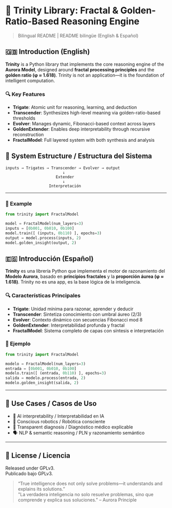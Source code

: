 # 🌌 Trinity Library: Fractal & Golden-Ratio-Based Reasoning Engine

> Bilingual README | README bilingüe (English & Español)

## 🇬🇧 Introduction (English)

**Trinity** is a Python library that implements the core reasoning engine of the **Aurora Model**, designed around **fractal processing principles** and the **golden ratio (φ ≈ 1.618)**. Trinity is not an application—it is the foundation of intelligent computation.

### 🔍 Key Features
- **Trigate**: Atomic unit for reasoning, learning, and deduction
- **Transcender**: Synthesizes high-level meaning via golden-ratio-based thresholds
- **Evolver**: Manages dynamic, Fibonacci-based context across layers
- **GoldenExtender**: Enables deep interpretability through recursive reconstruction
- **FractalModel**: Full layered system with both synthesis and analysis



## 🧩 System Estructure  / Estructura del Sistema

```text
inputs → Trigates → Transcender → Evolver → output
                         ↓
                      Extender
                         ↓
                   Interpretación
```

---


### 🧪 Example
```python
from trinity import FractalModel

model = FractalModel(num_layers=3)
inputs = [0b001, 0b010, 0b100]
model.train([ (inputs, 0b110) ], epochs=3)
output = model.process(inputs, 2)
model.golden_insight(output, 2)
```

## 🇪🇸 Introducción (Español)

**Trinity** es una librería Python que implementa el motor de razonamiento del **Modelo Aurora**, basado en **principios fractales** y la **proporción áurea (φ ≈ 1.618)**. Trinity no es una app, es la base lógica de la inteligencia.

### 🔍 Características Principales
- **Trigate**: Unidad mínima para razonar, aprender y deducir
- **Transcender**: Sintetiza conocimiento con umbral áureo (2/3)
- **Evolver**: Contexto dinámico con secuencias Fibonacci mod 8
- **GoldenExtender**: Interpretabilidad profunda y fractal
- **FractalModel**: Sistema completo de capas con síntesis e interpretación

### 🧪 Ejemplo
```python
from trinity import FractalModel

modelo = FractalModel(num_layers=3)
entrada = [0b001, 0b010, 0b100]
modelo.train([ (entrada, 0b110) ], epochs=3)
salida = modelo.process(entrada, 2)
modelo.golden_insight(salida, 2)
```

---

## 🚀 Use Cases / Casos de Uso

- 🧠 AI interpretability / Interpretabilidad en IA
- 🤖 Conscious robotics / Robótica consciente
- 🧬 Transparent diagnosis / Diagnóstico médico explicable
- 🗣️ NLP & semantic reasoning / PLN y razonamiento semántico

---

## 📜 License / Licencia

Released under GPLv3.  
Publicado bajo GPLv3.

> “True intelligence does not only solve problems—it understands and explains its solutions.”  
> "La verdadera inteligencia no solo resuelve problemas, sino que comprende y explica sus soluciones." – Aurora Principle